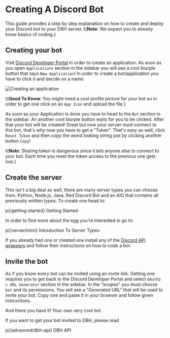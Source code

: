 # Creating A Discord Bot

This guide provides a step by step explanation on how to create and deploy your Discord bot to your DBH server.
t{**Note**: We expect you to already know basics of coding.}

## Creating your bot
Visit [Discord Developer Portal](https://discord.com/developers/applications) in order to create an application. As soon as you open `Applications` section in the sidebar you will see a cool blurple button that says `New Application`! In order to create a bot/application you have to click it and decide on a name:

![Creating an application](/content/create-bot.png)

t{**Good To Know**: You might need a cool profile picture for your bot so in order to get one click on an `App Icon` and upload the file.}

As soon as your Application is done you have to head to the `Bot` section in the sidebar. An another cool blurple button waits for you to be clicked. After that your bot will be created! Great but now your server must connect to this bot, that's why now you have to get a "Token". That's easy as well, click `Reset Token` and then copy the weird looking string just by clicking another button `Copy`!

t{**Note**: Sharing token is dangerous since it lets anyone else to connect to your bot. Each time you reset the token access to the previous one gets lost.}

## Create the server

This isn't a big deal as well, there are many server types you can choose from. Python, Node.js, Java, Red Discord Bot and an AIO that contains all previously written types. To create one head to:

p{/getting-started} Getting Started

In order to find more about the egg you're interested in go to:

p{/server/intro} Introduction To Server Types

If you already had one or created one install any of the [Discord API wrappers](https://discord.com/developers/docs/topics/community-resources) and follow their instructions on how to code a bot.

## Invite the bot

As if you know every bot can be invited using an invite link. Getting one requires you to get back to the Discord Developer Portal and select `OAuth2 > URL Generator` section in the sidebar. In the "scopes" you must choose `bot` and its permissions. You will see a "Generated URL" that will be used to invite your bot. Copy one and paste it in your browser and follow given instructions.

And there you have it! Your own very cool bot.

If you want to get your bot invited to DBH, please read 

p{/advanced/dbh-api} DBH API
